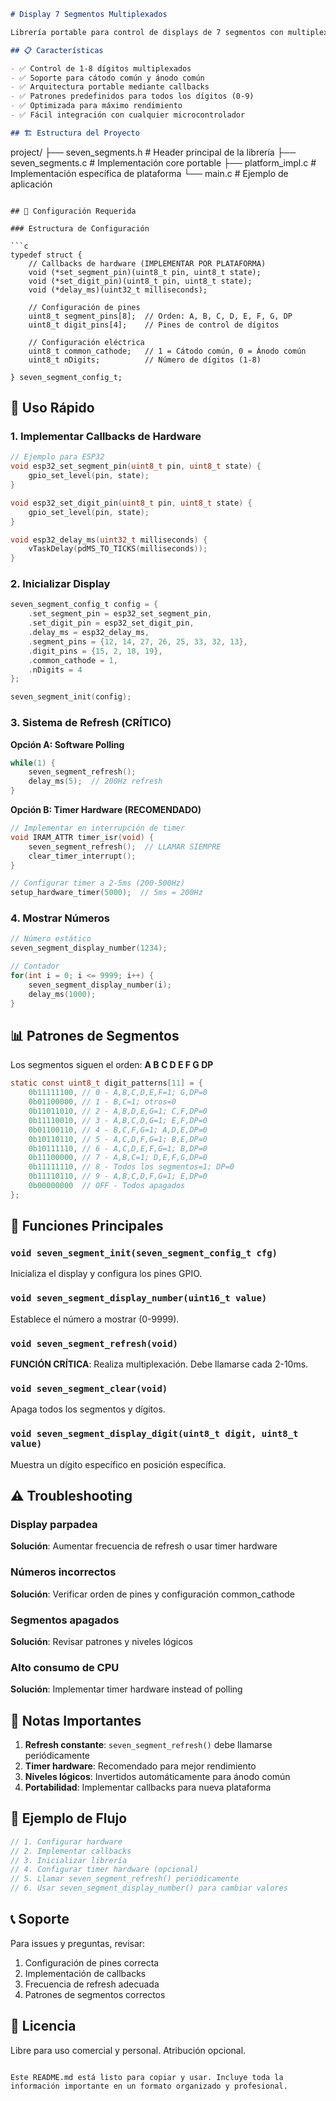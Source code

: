 ```markdown
# Display 7 Segmentos Multiplexados

Librería portable para control de displays de 7 segmentos con multiplexación. Soporta cátodo común y ánodo común mediante configuración hardware-agnóstica.

## 📋 Características

- ✅ Control de 1-8 dígitos multiplexados
- ✅ Soporte para cátodo común y ánodo común
- ✅ Arquitectura portable mediante callbacks
- ✅ Patrones predefinidos para todos los dígitos (0-9)
- ✅ Optimizada para máximo rendimiento
- ✅ Fácil integración con cualquier microcontrolador

## 🏗️ Estructura del Proyecto

```
project/
├── seven_segments.h      # Header principal de la librería
├── seven_segments.c      # Implementación core portable
├── platform_impl.c       # Implementación específica de plataforma
└── main.c                # Ejemplo de aplicación
```

## 🔧 Configuración Requerida

### Estructura de Configuración

```c
typedef struct {
    // Callbacks de hardware (IMPLEMENTAR POR PLATAFORMA)
    void (*set_segment_pin)(uint8_t pin, uint8_t state);
    void (*set_digit_pin)(uint8_t pin, uint8_t state);
    void (*delay_ms)(uint32_t milliseconds);
    
    // Configuración de pines
    uint8_t segment_pins[8];  // Orden: A, B, C, D, E, F, G, DP
    uint8_t digit_pins[4];    // Pines de control de dígitos
    
    // Configuración eléctrica
    uint8_t common_cathode;   // 1 = Cátodo común, 0 = Ánodo común
    uint8_t nDigits;          // Número de dígitos (1-8)
    
} seven_segment_config_t;
```

## 🚀 Uso Rápido

### 1. Implementar Callbacks de Hardware

```c
// Ejemplo para ESP32
void esp32_set_segment_pin(uint8_t pin, uint8_t state) {
    gpio_set_level(pin, state);
}

void esp32_set_digit_pin(uint8_t pin, uint8_t state) {
    gpio_set_level(pin, state);
}

void esp32_delay_ms(uint32_t milliseconds) {
    vTaskDelay(pdMS_TO_TICKS(milliseconds));
}
```

### 2. Inicializar Display

```c
seven_segment_config_t config = {
    .set_segment_pin = esp32_set_segment_pin,
    .set_digit_pin = esp32_set_digit_pin,
    .delay_ms = esp32_delay_ms,
    .segment_pins = {12, 14, 27, 26, 25, 33, 32, 13},
    .digit_pins = {15, 2, 18, 19},
    .common_cathode = 1,
    .nDigits = 4
};

seven_segment_init(config);
```

### 3. Sistema de Refresh (CRÍTICO)

**Opción A: Software Polling**
```c
while(1) {
    seven_segment_refresh();
    delay_ms(5);  // 200Hz refresh
}
```

**Opción B: Timer Hardware (RECOMENDADO)**
```c
// Implementar en interrupción de timer
void IRAM_ATTR timer_isr(void) {
    seven_segment_refresh();  // LLAMAR SIEMPRE
    clear_timer_interrupt();
}

// Configurar timer a 2-5ms (200-500Hz)
setup_hardware_timer(5000);  // 5ms = 200Hz
```

### 4. Mostrar Números

```c
// Número estático
seven_segment_display_number(1234);

// Contador
for(int i = 0; i <= 9999; i++) {
    seven_segment_display_number(i);
    delay_ms(1000);
}
```

## 📊 Patrones de Segmentos

Los segmentos siguen el orden: **A B C D E F G DP**

```c
static const uint8_t digit_patterns[11] = {
    0b11111100, // 0 - A,B,C,D,E,F=1; G,DP=0
    0b01100000, // 1 - B,C=1; otros=0
    0b11011010, // 2 - A,B,D,E,G=1; C,F,DP=0
    0b11110010, // 3 - A,B,C,D,G=1; E,F,DP=0
    0b01100110, // 4 - B,C,F,G=1; A,D,E,DP=0
    0b10110110, // 5 - A,C,D,F,G=1; B,E,DP=0
    0b10111110, // 6 - A,C,D,E,F,G=1; B,DP=0
    0b11100000, // 7 - A,B,C=1; D,E,F,G,DP=0
    0b11111110, // 8 - Todos los segmentos=1; DP=0
    0b11110110, // 9 - A,B,C,D,F,G=1; E,DP=0
    0b00000000  // OFF - Todos apagados
};
```

## 🎯 Funciones Principales

### `void seven_segment_init(seven_segment_config_t cfg)`
Inicializa el display y configura los pines GPIO.

### `void seven_segment_display_number(uint16_t value)`
Establece el número a mostrar (0-9999).

### `void seven_segment_refresh(void)`
**FUNCIÓN CRÍTICA**: Realiza multiplexación. Debe llamarse cada 2-10ms.

### `void seven_segment_clear(void)`
Apaga todos los segmentos y dígitos.

### `void seven_segment_display_digit(uint8_t digit, uint8_t value)`
Muestra un dígito específico en posición específica.

## ⚠️ Troubleshooting

### Display parpadea
**Solución**: Aumentar frecuencia de refresh o usar timer hardware

### Números incorrectos
**Solución**: Verificar orden de pines y configuración common_cathode

### Segmentos apagados
**Solución**: Revisar patrones y niveles lógicos

### Alto consumo de CPU
**Solución**: Implementar timer hardware instead of polling

## 📝 Notas Importantes

1. **Refresh constante**: `seven_segment_refresh()` debe llamarse periódicamente
2. **Timer hardware**: Recomendado para mejor rendimiento
3. **Niveles lógicos**: Invertidos automáticamente para ánodo común
4. **Portabilidad**: Implementar callbacks para nueva plataforma

## 🔄 Ejemplo de Flujo

```c
// 1. Configurar hardware
// 2. Implementar callbacks
// 3. Inicializar librería
// 4. Configurar timer hardware (opcional)
// 5. Llamar seven_segment_refresh() periódicamente
// 6. Usar seven_segment_display_number() para cambiar valores
```

## 📞 Soporte

Para issues y preguntas, revisar:
1. Configuración de pines correcta
2. Implementación de callbacks
3. Frecuencia de refresh adecuada
4. Patrones de segmentos correctos

## 📄 Licencia

Libre para uso comercial y personal. Atribución opcional.
```

Este README.md está listo para copiar y usar. Incluye toda la información importante en un formato organizado y profesional.
